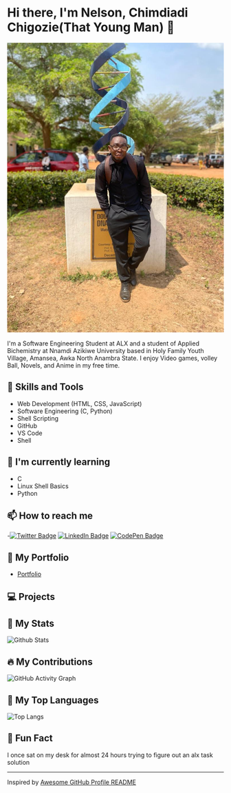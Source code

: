 # Hi there, I'm Nelson, Chimdiadi Chigozie(That Young Man) 👋
![My Profile Picture](https://github.com/Youngman-d-coder/Youngman-d-coder/blob/main/IMG-20221116-WA0040.jpg)


I'm a Software Engineering Student at ALX and a student of Applied Bichemistry at Nnamdi Azikiwe University based in Holy Family Youth Village, Amansea, Awka North Anambra State. I enjoy Video games, volley Ball, Novels, and Anime in my free time.

## 🚀 Skills and Tools
- Web Development (HTML, CSS, JavaScript)
- Software Engineering (C, Python)
- Shell Scripting
- GitHub
- VS Code
- Shell

## 🌱 I'm currently learning
- C
- Linux Shell Basics
- Python

## 📫 How to reach me
-[![Twitter Badge](https://img.shields.io/badge/Twitter-Profile-informational?style=flat&logo=twitter&logoColor=white&color=1CA2F1)](https://twitter.com/ChimdiadiJoel)
[![LinkedIn Badge](https://img.shields.io/badge/LinkedIn-Profile-informational?style=flat&logo=linkedin&logoColor=white&color=0D76A8)](https://www.linkedin.com//)
[![CodePen Badge](https://img.shields.io/badge/CodePen-Profile-informational?style=flat&logo=codepen&logoColor=white&color=black)](https://codepen.io/youngman-d-coder)
## 🎨 My Portfolio
- [Portfolio](link)

## 💻 Projects


## 🚀 My Stats
![Github Stats](https://github-readme-stats.vercel.app/api?username=youngman-d-coder&show_icons=true&theme=radical)

## 🔥 My Contributions
![GitHub Activity Graph](https://activity-graph.herokuapp.com/graph?username=youngman-d-coder&bg_color=0D1117&color=5BCDEC&line=5BCDEC&point=FFFFFF&hide_border=true)

## 🌟 My Top Languages
![Top Langs](https://github-readme-stats.vercel.app/api/top-langs/?username=youngman-d-coder&layout=compact&theme=radical)

## 🎉 Fun Fact
I once sat on my desk for almost 24 hours trying to figure out an alx task solution

---
Inspired by [Awesome GitHub Profile README](https://github.com/abhisheknaiidu/awesome-github-profile-readme)

<!---
Youngman-d-coder/Youngman-d-coder is a ✨ special ✨ repository because its `README.md` (this file) appears on your GitHub profile.
You can click the Preview link to take a look at your changes.
--->
